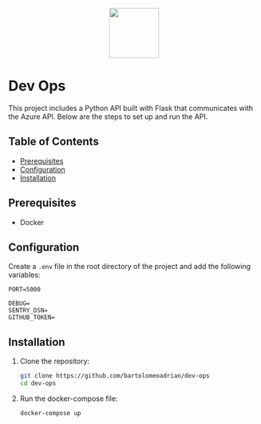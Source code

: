 <p align="center">
  <img src="https://upload.wikimedia.org/wikipedia/commons/b/b4/Logo-up.jpg" height="100px"/>
</p>

# Dev Ops

This project includes a Python API built with Flask that communicates with the Azure API. Below are the steps to set up and run the API.

## Table of Contents

-   [Prerequisites](#prerequisites)
-   [Configuration](#configuration)
-   [Installation](#installation)

## Prerequisites

-   Docker

## Configuration

Create a `.env` file in the root directory of the project and add the following variables:

```env
PORT=5000

DEBUG=
SENTRY_DSN=
GITHUB_TOKEN=
```

## Installation

1. Clone the repository:

    ```sh
    git clone https://github.com/bartolomeoadrian/dev-ops
    cd dev-ops
    ```

2. Run the docker-compose file:

    ```sh
    docker-compose up
    ```
